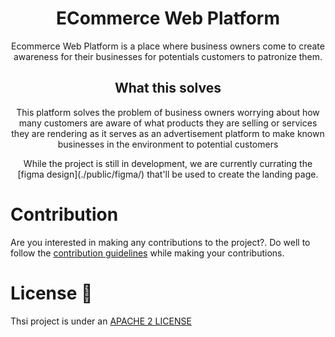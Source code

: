 <div align="center">
    <h1>ECommerce Web Platform</h1>
    Ecommerce Web Platform is a place where business owners come to create awareness for their businesses for  potentials customers to patronize them.
</div>

<div align="center">
    <h2>What this solves</h2>
    <p>This platform solves the problem of business owners worrying about how many customers are aware of what products they are selling or services they are rendering as it serves as an advertisement platform to make known businesses in the environment to potential customers</p>
</div>

<div align="center">While the project is still in development, we are currently currating the [figma design](./public/figma/) that'll be used to create the landing page.</div>

# Contribution

Are you interested in making any contributions to the project?. Do well to follow the [contribution guidelines](./CONTRIBUTING.md) while making your contributions.

# License 🔐

Thsi project is under an [APACHE 2 LICENSE](LICENSE)

